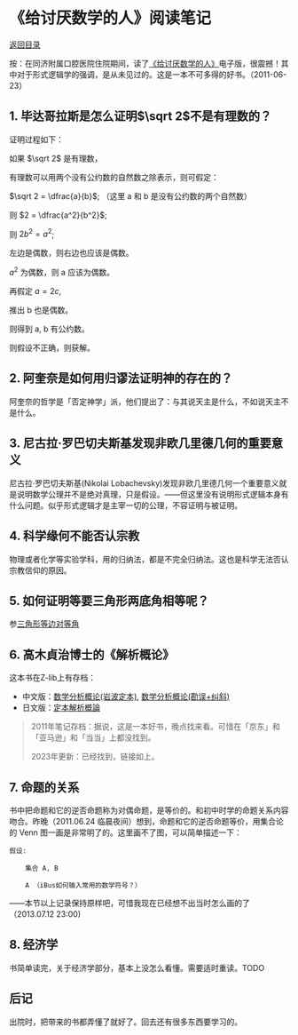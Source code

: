 <script>
MathJax = {
  tex: {
    inlineMath: [['$', '$'], ['\\(', '\\)']]
  }
};
</script>
<script id="MathJax-script" async
  src="https://cdn.jsdelivr.net/npm/mathjax@3/es5/tex-chtml.js">
</script>

# 《给讨厌数学的人》阅读笔记

[返回目录](index.md)

按：在同济附属口腔医院住院期间，读了[《给讨厌数学的人》](https://book.douban.com/subject/1118984/)电子版，很震撼！其中对于形式逻辑学的强调，是从未见过的。这是一本不可多得的好书。（2011-06-23）

## 1. 毕达哥拉斯是怎么证明$\sqrt 2$不是有理数的？

证明过程如下：

如果 $\sqrt 2$ 是有理数，

有理数可以用两个没有公约数的自然数之除表示，则可假定：

$\sqrt 2 = \dfrac{a}{b}$; （这里 a 和 b 是没有公约数的两个自然数）

则 $2 = \dfrac{a^2}{b^2}$;

则 $2b^2 = a^2$;

左边是偶数，则右边也应该是偶数。

$a^2$ 为偶数，则 a 应该为偶数。

再假定 $a = 2c$,

推出 b 也是偶数。

则得到 a, b 有公约数。

则假设不正确，则获解。

## 2. 阿奎奈是如何用归谬法证明神的存在的？

阿奎奈的哲学是「否定神学」派，他们提出了：与其说天主是什么，不如说天主不是什么。

## 3. 尼古拉·罗巴切夫斯基发现非欧几里德几何的重要意义

尼古拉·罗巴切夫斯基(Nikolai Lobachevsky)发现非欧几里德几何一个重要意义就是说明数学公理并不是绝对真理，只是假设。——但这里没有说明形式逻辑本身有什么问题。似乎形式逻辑才是主宰一切的公理，不容证明与被证明。

## 4. 科学缘何不能否认宗教

物理或者化学等实验学科，用的归纳法，都是不完全归纳法。这也是科学无法否认宗教信仰的原因。

## 5. 如何证明等要三角形两底角相等呢？

参[三角形等边对等角](same_length_same_angle.md)

## 6. 高木貞治博士的《解析概论》

这本书在Z-lib上有存档：
* 中文版：[数学分析概论(岩波定本)](https://zlibrary-africa.se/book/22387711/93c69a), [数学分析概论(勘误+纠斜)](https://zlibrary-africa.se/book/23247515/e79687)
* 日文版：[定本解析概論](https://zlibrary-africa.se/book/21872456/256516)

> 2011年笔记存档：据说，这是一本好书，晚点找来看。可惜在「京东」和「亚马逊」和「当当」上都没找到。
> 
> 2023年更新：已经找到，链接如上。

## 7. 命题的关系

书中把命题和它的逆否命题称为对偶命题，是等价的。和初中时学的命题关系内容吻合。昨晚（2011.06.24 临晨夜间）想到，命题和它的逆否命题等价，用集合论的 Venn 图一画是非常明了的。这里画不了图，可以简单描述一下：

    假设:

        集合 A, B

        A （iBus如何输入常用的数学符号？）

——本节以上记录保持原样吧，可惜我现在已经想不出当时怎么画的了（2013.07.12 23:00)

## 8. 经济学

书简单读完，关于经济学部分，基本上没怎么看懂。需要适时重读。TODO

## 后记

出院时，把带来的书都弄懂了就好了。回去还有很多东西要学习的。
